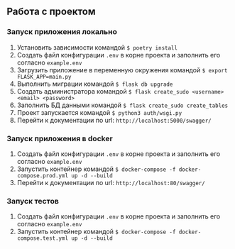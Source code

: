 ## Работа с проектом

### Запуск приложения локально
1. Установить зависимости командой
    ```$ poetry install```
2. Создать файл конфигурации ```.env``` в корне проекта и заполнить его согласно ```example.env ```
3. Загрузить приложение в переменную окружения командой
    ```$ export FLASK_APP=main.py```
4. Выполнить миграции командой
    ```$ flask db upgrade```
5. Создать администратора командой
    ```$ flask create_sudo <username> <email> <password>```
6. Заполнить БД данными командой
    ```$ flask create_sudo create_tables```
7. Проект запускается командой
    ```$ python3 auth/wsgi.py```
8. Перейти к документации по url: ```http://localhost:5000/swagger/ ```

### Запуск приложения в docker
1. Создать файл конфигурации ```.env``` в корне проекта и заполнить его согласно ```example.env ```
2. Запустить контейнер командой
    ```$ docker-compose -f docker-compose.prod.yml up -d --build```
3. Перейти к документации по url: ```http://localhost:80/swagger/ ```

### Запуск тестов
1. Создать файл конфигурации ```.env``` в корне проекта и заполнить его согласно ```example.env ```
2. Запустить контейнер командой
    ```$ docker-compose -f docker-compose.test.yml up -d --build```
